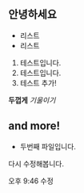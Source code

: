 ## 안녕하세요
- 리스트
- 리스트

1. 테스트입니다.
2. 테스트입니다.
3. 테스트 추가!

**두껍게**
*기울이기*

## and more!
* 두번째 파일입니다.

다시 수정해봅니다. 

오후 9:46 수정
